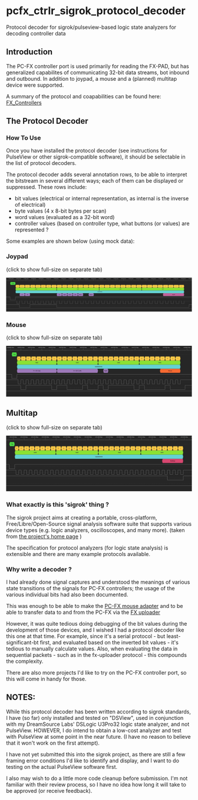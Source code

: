 # pcfx_ctrlr_sigrok_protocol_decoder
Protocol decoder for sigrok/pulseview-based logic state analyzers for decoding controller data

## Introduction

The PC-FX controller port is used primarily for reading the FX-PAD, but has generalized
capabilites of communicating 32-bit data streams, bot inbound and outbound. In addition
to joypad, a mouse and a (planned) multitap device were supported.

A summary of the protocol and coapabilities can be found here: [FX_Controllers](https://github.com/pcfx-devel/PC-FX_Info/blob/main/FX_Controllers/README.md)

## The Protocol Decoder

### How To Use

Once you have installed the protocol decoder (see instructions for PulseView or other sigrok-compatible
software), it should be selectable in the list of protocol decoders.

The protocol decoder adds several annotation rows, to be able to interpret the bitstream in several
different ways; each of them can be displayed or suppressed.  These rows include:
 - bit values (electrical or internal representation, as internal is the inverse of electrical)
 - byte values (4 x 8-bit bytes per scan)
 - word values (evaluated as a 32-bit word)
 - controller values (based on controller type, what buttons (or values) are represented ?

Some examples are shown below (using mock data):

### Joypad

(click to show full-size on separate tab)

![Joypad](img/PCFX_Joypad.JPG)

### Mouse

(click to show full-size on separate tab)

![Mouse](img/PCFX_Mouse.JPG)

## Multitap

(click to show full-size on separate tab)

![Multitap](img/PCFX_Multitap.JPG)

### What exactly is this 'sigrok' thing ?

The sigrok project aims at creating a portable, cross-platform, Free/Libre/Open-Source signal analysis software suite that supports various device types (e.g. logic analyzers, oscilloscopes, and many more).
(taken from [the project's home page](https://sigrok.org/wiki/Main_Page) )

The specification for protocol analyzers (for logic state analysis) is extensible and there are many
example protocols available.


### Why write a decoder ?

I had already done signal captures and understood the meanings of various state
transitions of the signals for PC-FX controllers; the usage of the various
individual bits had also been documented.

This was enough to be able to make the [PC-FX mouse adapter](https://github.com/pcfx-devel/PC-FX_Controller_Adapters)
and to be able to transfer data to and from the PC-FX via the [FX uploader](https://github.com/enthusi/pcfx_uploader)

However, it was quite tedious doing debugging of the bit values during the development
of those devices, and I wished I had a protocol decoder like this one at that time. For example,
since it's a serial protocol - but least-significant-bt first, and evaluated based on the inverted bit
values - it's tedious to manually calculate values.  Also, when evaluating the data in sequential
packets - such as in the fx-uploader protocol - this compounds the complexity.

There are also more projects I'd like to try on the PC-FX controller port, so this will come in handy for those.


## NOTES:

While this protocol decoder has been written according to sigrok standards, I have (so far) only
installed and tested on "DSView", used in conjunction with my DreamSource Labs' DSLogic U3Pro32
logic state analyzer, and not PulseView.  HOWEVER, I do intend to obtain a low-cost analyzer and
test with PulseView at some point in the near future.  (I have no reason to believe that it won't
work on the first attempt).

I have not yet submitted this into the sigrok project, as there are still a few framing error
conditions I'd like to identify and display, and I want to do testing on the actual PulseView
software first.

I also may wish to do a little more code cleanup before submission.  I'm not familiar with their
review process, so I have no idea how long it will take to be approved (or receive feedback).

